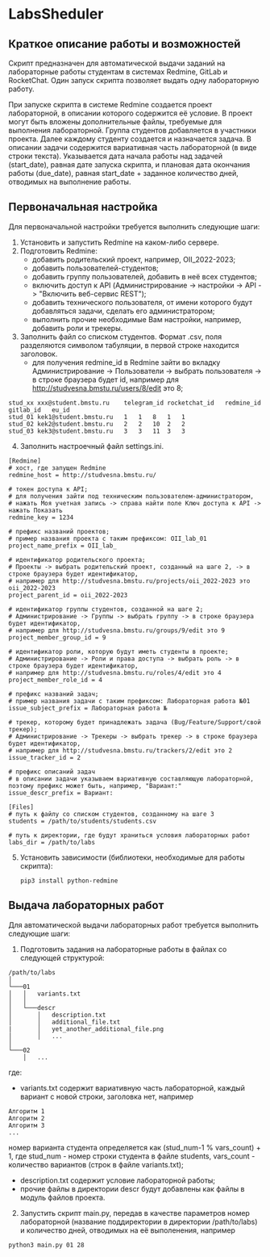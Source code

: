 # LabsSheduler

## Краткое описание работы и возможностей

Скрипт предназначен для автоматической выдачи заданий на лабораторные работы студентам в системах Redmine, GitLab и RocketChat. Один запуск скрипта позволяет выдать одну лабораторную работу.

При запуске скрипта в системе Redmine создается проект лабораторной, в описании которого содержится её условие. В проект могут быть вложены дополнительные файлы, требуемые для выполнения лабораторной. Группа студентов добавляется в участники проекта. Далее каждому студенту создается и назначается задача. В описании задачи содержится вариативная часть лабораторной (в виде строки текста). Указывается дата начала работы над задачей (start_date), равная дате запуска скрипта, и плановая дата окончания работы (due_date), равная start_date + заданное количество дней, отводимых на выполнение работы.

## Первоначальная настройка
Для первоначальной настройки требуется выполнить следующие шаги:
1. Установить и запустить Redmine на каком-либо сервере.
2. Подготовить Redmine:
    * добавить родительский проект, например, OII_2022-2023;
    * добавить пользователей-студентов;
    * добавить группу пользователей, добавить в неё всех студентов;
    * включить доступ к API (Администрирование -> настройки -> API -> "Включить веб-сервис REST");
    * добавить технического пользователя, от имени которого будут добавляться задачи, сделать его администратором;
    * выполнить прочие необходимые Вам настройки, например, добавить роли и трекеры.
3. Заполнить файл со списком студентов. Формат .csv, поля разделяются символом табуляции, в первой строке находится заголовок.
    * для получения redmine_id в Redmine зайти во вкладку Администрирование -> Пользователи -> выбрать пользователя -> в строке браузера будет id, например для http://studvesna.bmstu.ru/users/8/edit это 8;
```
stud_xx	xxx@student.bmstu.ru	telegram_id	rocketchat_id	redmine_id	gitlab_id	eu_id
stud_01	kek1@student.bmstu.ru	1	1	8	1	1
stud_02	kek2@student.bmstu.ru	2	2	10	2	2
stud_03	kek3@student.bmstu.ru	3	3	11	3	3
``` 

4. Заполнить настроечный файл settings.ini.  
```
[Redmine]  
# хост, где запущен Redmine
redmine_host = http://studvesna.bmstu.ru/    

# токен доступа к API;
# для получения зайти под техническим пользователем-администратором, 
# нажать Моя учетная запись -> справа найти поле Ключ доступа к API -> нажать Показать
redmine_key = 1234

# префикс названий проектов; 
# пример названия проекта с таким префиксом: OII_lab_01
project_name_prefix = OII_lab_

# идентификатор родительского проекта;
# Проекты -> выбрать родительский проект, созданный на шаге 2, -> в строке браузера будет идентификатор, 
# например для http://studvesna.bmstu.ru/projects/oii_2022-2023 это oii_2022-2023
project_parent_id = oii_2022-2023

# идентификатор группы студентов, созданной на шаге 2;
# Администрирование -> Группы -> выбрать группу -> в строке браузера будет идентификатор,
# например для http://studvesna.bmstu.ru/groups/9/edit это 9
project_member_group_id = 9

# идентификатор роли, которую будут иметь студенты в проекте;
# Администрирование -> Роли и права доступа -> выбрать роль -> в строке браузера будет идентификатор,
# например для http://studvesna.bmstu.ru/roles/4/edit это 4
project_member_role_id = 4

# префикс названий задач;
# пример названия задачи с таким префиксом: Лабораторная работа №01
issue_subject_prefix = Лабораторная работа №

# трекер, которому будет принадлежать задача (Bug/Feature/Support/свой трекер);
# Администрирование -> Трекеры -> выбрать трекер -> в строке браузера будет идентификатор,
# например для http://studvesna.bmstu.ru/trackers/2/edit это 2
issue_tracker_id = 2

# префикс описаний задач
# в описании задачи указываем вариативную составляющую лабораторной, поэтому префикс может быть, например, "Вариант:"
issue_descr_prefix = Вариант:

[Files]
# путь к файлу со списком студентов, созданному на шаге 3
students = /path/to/students/students.csv

# путь к директории, где будут храниться условия лабораторных работ
labs_dir = /path/to/labs
```
5. Установить зависимости (библиотеки, необходимые для работы скрипта):
    ```
    pip3 install python-redmine
    ```

## Выдача лабораторных работ
Для автоматической выдачи лабораторных работ требуется выполнить следующие шаги:
1. Подготовить задания на лабораторные работы в файлах со следующей структурой:
```
/path/to/labs  
│
└───01
│   │   variants.txt
│   │
│   └───descr
│       │   description.txt
│       │   additional_file.txt
|       │   yet_another_additional_file.png
│       │   ...
│   
└───02
    │   ...
```
где:
- variants.txt содержит вариативную часть лабораторной, каждый вариант с новой строки, заголовка нет, например
```
Алгоритм 1
Алгоритм 2
Алгоритм 3
...
```
номер варианта студента определяется как (stud_num-1 % vars_count) + 1, где stud_num - номер строки студента в файле students, vars_count - количество вариантов (строк в файле variants.txt);
- description.txt содержит условие лабораторной работы;
- прочие файлы в директории descr будут добавлены как файлы в модуль файлов проекта.
2. Запустить скрипт main.py, передав в качестве параметров номер лабораторной (название поддиректории в директории /path/to/labs) и количество дней, отводимых на её выполенения, например
```
python3 main.py 01 28
```

